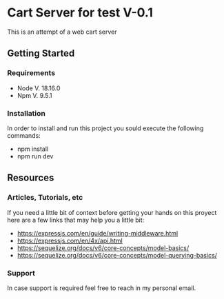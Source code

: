 # Cart Server for test V-0.1

This is an attempt of a web cart server

## Getting Started
### Requirements
* Node V. 18.16.0
* Npm V. 9.5.1
### Installation
In order to install and run this project you sould execute the following commands:

* npm install
* npm run dev

## Resources
### Articles, Tutorials, etc
If you need a little bit of context before getting your hands on this proyect here are a few links that may help you a little bit:
* https://expressjs.com/en/guide/writing-middleware.html
* https://expressjs.com/en/4x/api.html
* https://sequelize.org/docs/v6/core-concepts/model-basics/
* https://sequelize.org/docs/v6/core-concepts/model-querying-basics/

### Support
In case support is required feel free to reach in my personal email.

